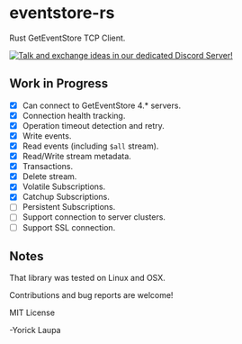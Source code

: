 # eventstore-rs
Rust GetEventStore TCP Client.

[![Talk and exchange ideas in our dedicated Discord Server!]()](https://discord.gg/x7q37jJ)

## Work in Progress

- [x] Can connect to GetEventStore 4.* servers.
- [x] Connection health tracking.
- [x] Operation timeout detection and retry.
- [x] Write events.
- [x] Read events (including `$all` stream).
- [x] Read/Write stream metadata.
- [x] Transactions.
- [x] Delete stream.
- [x] Volatile Subscriptions.
- [x] Catchup Subscriptions.
- [ ] Persistent Subscriptions.
- [ ] Support connection to server clusters.
- [ ] Support SSL connection.

## Notes

That library was tested on Linux and OSX.

Contributions and bug reports are welcome!

MIT License

-Yorick Laupa
